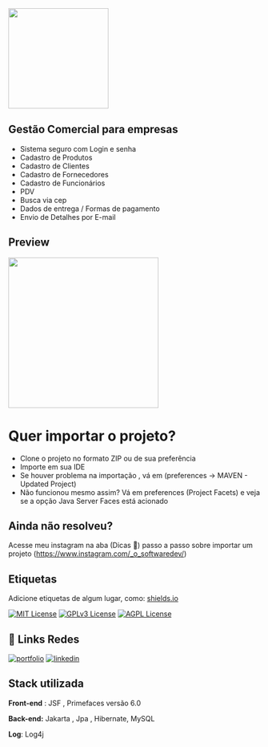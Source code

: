 <img width=200px src="https://github.com/JoaoLlucaxs/PDV_Comercial/assets/92184255/da3e5109-d347-46f9-a7e0-8de36ca61a94"/>

## Gestão Comercial para empresas

- Sistema seguro com Login e senha
- Cadastro de Produtos
- Cadastro de Clientes
- Cadastro de Fornecedores
- Cadastro de Funcionários
- PDV
- Busca via cep
- Dados de entrega / Formas de pagamento
- Envio de Detalhes por E-mail

## Preview 
<img width=300 src="https://github.com/JoaoLlucaxs/PDV_Comercial/assets/92184255/f5a1b9b4-3fd7-4b69-9404-57161170226f"/>


# Quer importar o projeto?

- Clone o projeto no formato ZIP ou de sua preferência
- Importe em sua IDE
- Se houver problema na importação , vá em (preferences -> MAVEN - Updated Project)
- Não funcionou mesmo assim? Vá em preferences (Project Facets) e veja se a opção Java Server Faces está acionado

## Ainda não resolveu?
    
Acesse meu instagram na aba (Dicas 🤯) passo a passo sobre importar um projeto 
(https://www.instagram.com/_o_softwaredev/)
## Etiquetas

Adicione etiquetas de algum lugar, como: [shields.io](https://shields.io/)

[![MIT License](https://img.shields.io/badge/License-MIT-green.svg)](https://choosealicense.com/licenses/mit/)
[![GPLv3 License](https://img.shields.io/badge/License-GPL%20v3-yellow.svg)](https://opensource.org/licenses/)
[![AGPL License](https://img.shields.io/badge/license-AGPL-blue.svg)](http://www.gnu.org/licenses/agpl-3.0)


## 🔗 Links Redes
[![portfolio](https://img.shields.io/badge/my_portfolio-000?style=for-the-badge&logo=ko-fi&logoColor=white)](https://devjoao.vercel.app/)
[![linkedin](https://img.shields.io/badge/linkedin-0A66C2?style=for-the-badge&logo=linkedin&logoColor=white)](https://www.linkedin.com//in/jo%C3%A3o-lucas-queiroz/)


## Stack utilizada

**Front-end** : JSF , Primefaces versão 6.0

**Back-end:** Jakarta , Jpa , Hibernate, MySQL

**Log**: Log4j

